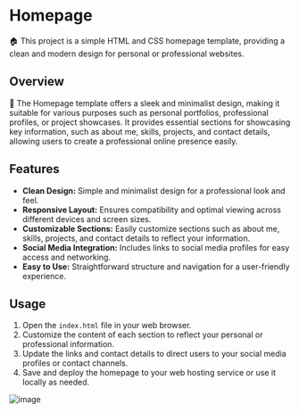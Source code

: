 # Homepage

🏠 This project is a simple HTML and CSS homepage template, providing a clean and modern design for personal or professional websites.

## Overview

🌟 The Homepage template offers a sleek and minimalist design, making it suitable for various purposes such as personal portfolios, professional profiles, or project showcases. It provides essential sections for showcasing key information, such as about me, skills, projects, and contact details, allowing users to create a professional online presence easily.

## Features

- **Clean Design:** Simple and minimalist design for a professional look and feel.
- **Responsive Layout:** Ensures compatibility and optimal viewing across different devices and screen sizes.
- **Customizable Sections:** Easily customize sections such as about me, skills, projects, and contact details to reflect your information.
- **Social Media Integration:** Includes links to social media profiles for easy access and networking.
- **Easy to Use:** Straightforward structure and navigation for a user-friendly experience.

## Usage

1. Open the `index.html` file in your web browser.
2. Customize the content of each section to reflect your personal or professional information.
3. Update the links and contact details to direct users to your social media profiles or contact channels.
4. Save and deploy the homepage to your web hosting service or use it locally as needed.


![image](https://github.com/Adityas266/HomePage_1/assets/108875499/f01f7b5d-243d-431e-805c-5749109a7fe5)

